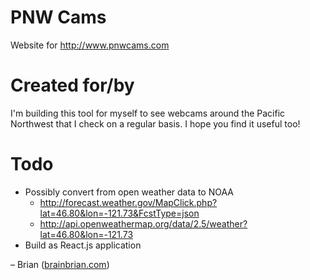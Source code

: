 # PNW Cams
Website for http://www.pnwcams.com

# Created for/by
I'm building this tool for myself to see webcams around the Pacific Northwest that I check on a regular basis. I hope you find it useful too!

# Todo
* Possibly convert from open weather data to NOAA
  * http://forecast.weather.gov/MapClick.php?lat=46.80&lon=-121.73&FcstType=json
  * http://api.openweathermap.org/data/2.5/weather?lat=46.80&lon=-121.73
* Build as React.js application

– Brian ([brainbrian.com](http://www.brainbrian.com))
